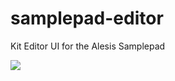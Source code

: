 # samplepad-editor
Kit Editor UI for the Alesis Samplepad

![](https://lh6.googleusercontent.com/M0_22BNSdC0x5u6pnAc1L0Lv-7hocYYFz9qOAENLse8yYAjiVhO_HVWTwXIhIXbl4n1tYjTiK8p_MdPbsM4y=w2880-h1562)
